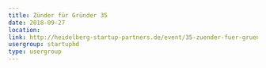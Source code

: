 ```yaml
---
title: Zünder für Gründer 35
date: 2018-09-27
location: 
link: http://heidelberg-startup-partners.de/event/35-zuender-fuer-gruender/
usergroup: startuphd
type: usergroup
---
```

